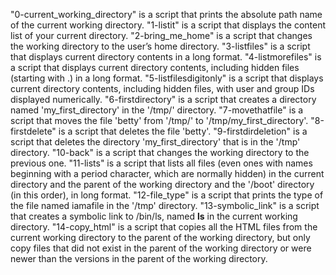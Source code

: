 "0-current_working_directory" is a script that prints the absolute path name of the current working directory.
"1-listit" is a script that displays the content list of your current directory. 
"2-bring_me_home" is a script that changes the working directory to the user’s home directory.
"3-listfiles" is a script that displays current directory contents in a long format.
"4-listmorefiles" is a script that displays current directory contents, including hidden files (starting with .) in a long format.
"5-listfilesdigitonly" is a script that displays current directory contents, including hidden files, with user and group IDs displayed numerically.
"6-firstdirectory" is a script that creates a directory named 'my_first_directory' in the '/tmp/' directory.
"7-movethatfile" is a script that moves the file 'betty' from '/tmp/' to '/tmp/my_first_directory'.
"8-firstdelete" is a script that deletes the file 'betty'.
"9-firstdirdeletion" is a script that deletes the directory 'my_first_directory' that is in the '/tmp' directory.
"10-back" is a script that changes the working directory to the previous one.
"11-lists" is a script that lists all files (even ones with names beginning with a period character, which are normally hidden) in the current directory and the parent of the working directory and the '/boot' directory (in this order), in long format.
"12-file_type" is a script that prints the type of the file named iamafile in the '/tmp' directory.
"13-symbolic_link" is a script that creates a symbolic link to /bin/ls, named __ls__ in the current working directory.
"14-copy_html" is a script that copies all the HTML files from the current working directory to the parent of the working directory, but only copy files that did not exist in the parent of the working directory or were newer than the versions in the parent of the working directory.
